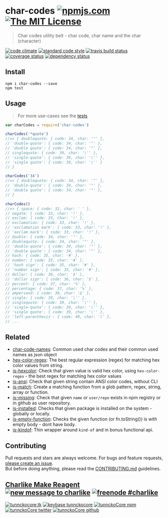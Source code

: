 # char-codes [![npmjs.com][npmjs-img]][npmjs-url] [![The MIT License][license-img]][license-url] 

> Char codes utility belt - char code, char name and the char (character)

[![code climate][codeclimate-img]][codeclimate-url] [![standard code style][standard-img]][standard-url] [![travis build status][travis-img]][travis-url] [![coverage status][coverage-img]][coverage-url] [![dependency status][david-img]][david-url]


## Install
```
npm i char-codes --save
npm test
```


## Usage
> For more use-cases see the [tests](./test.js)

```js
var charCodes = require('char-codes')

charCodes('*quote')
//=> { doublequote: { code: 34, char: '"' },
// 'double-quote': { code: 34, char: '"' },
// 'double quote': { code: 34, char: '"' },
// singlequote: { code: 39, char: '\'' },
// 'single-quote': { code: 39, char: '\'' },
// 'single quote': { code: 39, char: '\'' }
// }

charCodes('34')
//=> { doublequote: { code: 34, char: '"' },
// 'double-quote': { code: 34, char: '"' },
// 'double quote': { code: 34, char: '"' },
// }

charCodes()
//=> { space: { code: 32, char: ' ' },
// negate: { code: 33, char: '!' },
// exclam: { code: 33, char: '!' },
// exclamation: { code: 33, char: '!' },
// 'exclamation mark': { code: 33, char: '!' },
// 'exclam mark': { code: 33, char: '!' },
// double: { code: 34, char: '"' },
// doublequote: { code: 34, char: '"' },
// 'double-quote': { code: 34, char: '"' },
// 'double quote': { code: 34, char: '"' },
// hash: { code: 35, char: '#' },
// number: { code: 35, char: '#' },
// 'hash sign': { code: 35, char: '#' },
// 'number sign': { code: 35, char: '#' },
// dollar: { code: 36, char: '$' },
// 'dollar sign': { code: 36, char: '$' },
// percent: { code: 37, char: '%' },
// percentage: { code: 37, char: '%' },
// ampersand: { code: 38, char: '&' },
// single: { code: 39, char: '\'' },
// singlequote: { code: 39, char: '\'' },
// 'single-quote': { code: 39, char: '\'' },
// 'single quote': { code: 39, char: '\'' },
// 'left-parenthesis': { code: 40, char: '(' },
// ...
```


## Related
- [char-code-names](https://github.com/tunnckoCore/char-code-names): Common used char codes and their common used names as json object
- [hex-color-regex](https://github.com/regexps/hex-color-regex): The best regular expression (regex) for matching hex color values from string.
- [is-hexcolor](https://github.com/tunnckocore/is-hexcolor): Check that given value is valid hex color, using `hex-color-regex` - the best regex for matching hex color values
- [is-ansi](https://github.com/tunnckocore/is-ansi): Check that given string contain ANSI color codes, without CLI
- [is-match](https://github.com/jonschlinkert/is-match): Create a matching function from a glob pattern, regex, string, array or function.
- [is-missing](https://github.com/tunnckoCore/is-missing): Check that given `name` or `user/repo` exists in npm registry or in github as user repository.
- [is-installed](https://github.com/tunnckoCore/is-installed): Checks that given package is installed on the system - globally or locally.
- [is-empty-function](https://github.com/tunnckoCore/is-empty-function): Checks the given function (or fn.toString()) is with empty body - dont have body.
- [is-kindof](https://github.com/tunnckoCore/is-kindof): Thin wrapper around `kind-of` and in bonus functional api.


## Contributing

Pull requests and stars are always welcome. For bugs and feature requests, [please create an issue](https://github.com/tunnckoCore/char-codes/issues/new).  
But before doing anything, please read the [CONTRIBUTING.md](./CONTRIBUTING.md) guidelines.


## [Charlike Make Reagent](http://j.mp/1stW47C) [![new message to charlike][new-message-img]][new-message-url] [![freenode #charlike][freenode-img]][freenode-url]

[![tunnckocore.tk][author-www-img]][author-www-url] [![keybase tunnckocore][keybase-img]][keybase-url] [![tunnckoCore npm][author-npm-img]][author-npm-url] [![tunnckoCore twitter][author-twitter-img]][author-twitter-url] [![tunnckoCore github][author-github-img]][author-github-url]


[npmjs-url]: https://www.npmjs.com/package/char-codes
[npmjs-img]: https://img.shields.io/npm/v/char-codes.svg?label=char-codes

[license-url]: https://github.com/tunnckoCore/char-codes/blob/master/LICENSE.md
[license-img]: https://img.shields.io/badge/license-MIT-blue.svg


[codeclimate-url]: https://codeclimate.com/github/tunnckoCore/char-codes
[codeclimate-img]: https://img.shields.io/codeclimate/github/tunnckoCore/char-codes.svg

[coverage-url]: https://codeclimate.com/github/tunnckoCore/char-codes
[coverage-img]: https://img.shields.io/codeclimate/coverage/github/tunnckoCore/char-codes.svg

[travis-url]: https://travis-ci.org/tunnckoCore/char-codes
[travis-img]: https://img.shields.io/travis/tunnckoCore/char-codes.svg

[coveralls-url]: https://coveralls.io/r/tunnckoCore/char-codes
[coveralls-img]: https://img.shields.io/coveralls/tunnckoCore/char-codes.svg

[david-url]: https://david-dm.org/tunnckoCore/char-codes
[david-img]: https://img.shields.io/david/tunnckoCore/char-codes.svg

[standard-url]: https://github.com/feross/standard
[standard-img]: https://img.shields.io/badge/code%20style-standard-brightgreen.svg


[author-www-url]: http://www.tunnckocore.tk
[author-www-img]: https://img.shields.io/badge/www-tunnckocore.tk-fe7d37.svg

[keybase-url]: https://keybase.io/tunnckocore
[keybase-img]: https://img.shields.io/badge/keybase-tunnckocore-8a7967.svg

[author-npm-url]: https://www.npmjs.com/~tunnckocore
[author-npm-img]: https://img.shields.io/badge/npm-~tunnckocore-cb3837.svg

[author-twitter-url]: https://twitter.com/tunnckoCore
[author-twitter-img]: https://img.shields.io/badge/twitter-@tunnckoCore-55acee.svg

[author-github-url]: https://github.com/tunnckoCore
[author-github-img]: https://img.shields.io/badge/github-@tunnckoCore-4183c4.svg

[freenode-url]: http://webchat.freenode.net/?channels=charlike
[freenode-img]: https://img.shields.io/badge/freenode-%23charlike-5654a4.svg

[new-message-url]: https://github.com/tunnckoCore/messages
[new-message-img]: https://img.shields.io/badge/send%20me-message-green.svg
